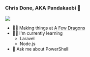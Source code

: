 ### Chris Done, AKA Pandakaebi 👋

<img align="center" src="https://github-readme-stats.vercel.app/api/?username=Pandakaebi&show_icons=true&&theme=synthwave" />

- 👨‍💻 Making things at [A Few Dragons](https://github.com/AFewDragons)
- 👨‍🏫 I'm currently learning
  - Laravel
  - Node.js
- 💬 Ask me about PowerShell
